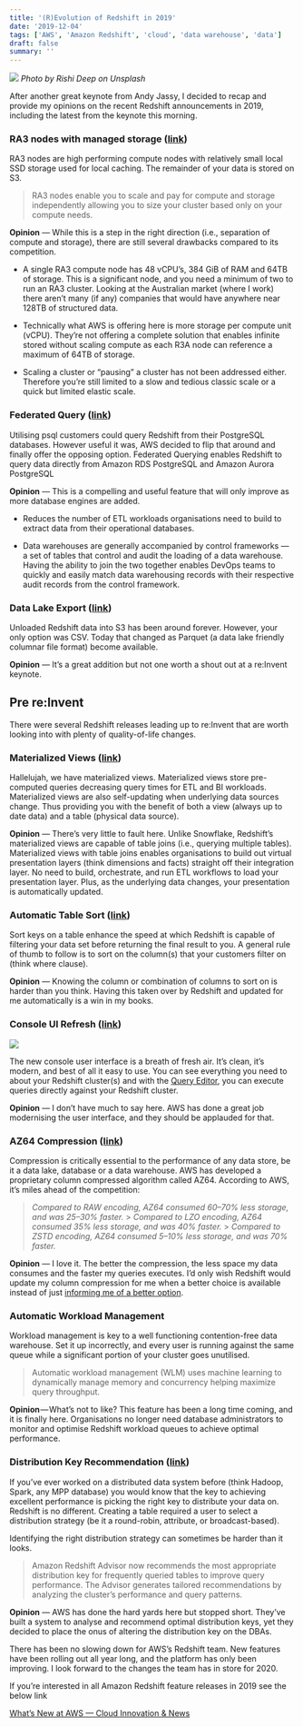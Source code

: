 ```yaml
---
title: '(R)Evolution of Redshift in 2019'
date: '2019-12-04'
tags: ['AWS', 'Amazon Redshift', 'cloud', 'data warehouse', 'data']
draft: false
summary: ''
---
```


![](https://miro.medium.com/max/1400/0*DohoWSuS2wqCw7-n)
_Photo by Rishi Deep on Unsplash_

After another great keynote from Andy Jassy, I decided to recap and provide my opinions on the recent Redshift announcements in 2019, including the latest from the keynote this morning.

### RA3 nodes with managed storage ([link](https://aws.amazon.com/about-aws/whats-new/2019/12/amazon-redshift-announces-ra3-nodes-managed-storage/))

RA3 nodes are high performing compute nodes with relatively small local SSD storage used for local caching. The remainder of your data is stored on S3.

> RA3 nodes enable you to scale and pay for compute and storage independently allowing you to size your cluster based only on your compute needs.

**Opinion** — While this is a step in the right direction (i.e., separation of compute and storage), there are still several drawbacks compared to its competition.

- A single RA3 compute node has 48 vCPU’s, 384 GiB of RAM and 64TB of storage. This is a significant node, and you need a minimum of two to run an RA3 cluster. Looking at the Australian market (where I work) there aren’t many (if any) companies that would have anywhere near 128TB of structured data.

- Technically what AWS is offering here is more storage per compute unit (vCPU). They’re not offering a complete solution that enables infinite stored without scaling compute as each R3A node can reference a maximum of 64TB of storage.

- Scaling a cluster or “pausing” a cluster has not been addressed either. Therefore you’re still limited to a slow and tedious classic scale or a quick but limited elastic scale.

### Federated Query ([link](https://aws.amazon.com/about-aws/whats-new/2019/12/amazon-redshift-federated-query-preview/))

Utilising psql customers could query Redshift from their PostgreSQL databases. However useful it was, AWS decided to flip that around and finally offer the opposing option. Federated Querying enables Redshift to query data directly from Amazon RDS PostgreSQL and Amazon Aurora PostgreSQL

**Opinion** — This is a compelling and useful feature that will only improve as more database engines are added.

- Reduces the number of ETL workloads organisations need to build to extract data from their operational databases.

- Data warehouses are generally accompanied by control frameworks — a set of tables that control and audit the loading of a data warehouse. Having the ability to join the two together enables DevOps teams to quickly and easily match data warehousing records with their respective audit records from the control framework.

### Data Lake Export ([link](https://aws.amazon.com/about-aws/whats-new/2019/12/announcing-amazon-redshift-data-lake-export/))

Unloaded Redshift data into S3 has been around forever. However, your only option was CSV. Today that changed as Parquet (a data lake friendly columnar file format) become available.

**Opinion** — It’s a great addition but not one worth a shout out at a re:Invent keynote.

## Pre re:Invent

There were several Redshift releases leading up to re:Invent that are worth looking into with plenty of quality-of-life changes.

### Materialized Views ([link](https://aws.amazon.com/about-aws/whats-new/2019/11/amazon-redshift-introduces-support-for-materialized-views-preview/))

Hallelujah, we have materialized views. Materialized views store pre-computed queries decreasing query times for ETL and BI workloads. Materialized views are also self-updating when underlying data sources change. Thus providing you with the benefit of both a view (always up to date data) and a table (physical data source).

**Opinion** — There’s very little to fault here. Unlike Snowflake, Redshift’s materialized views are capable of table joins (i.e., querying multiple tables). Materialized views with table joins enables organisations to build out virtual presentation layers (think dimensions and facts) straight off their integration layer. No need to build, orchestrate, and run ETL workflows to load your presentation layer. Plus, as the underlying data changes, your presentation is automatically updated.

### Automatic Table Sort ([link](https://aws.amazon.com/about-aws/whats-new/2019/11/amazon-redshift-introduces-automatic-table-sort-alternative-vacuum-sort/))

Sort keys on a table enhance the speed at which Redshift is capable of filtering your data set before returning the final result to you. A general rule of thumb to follow is to sort on the column(s) that your customers filter on (think where clause).

**Opinion** — Knowing the column or combination of columns to sort on is harder than you think. Having this taken over by Redshift and updated for me automatically is a win in my books.

### Console UI Refresh ([link](https://aws.amazon.com/about-aws/whats-new/2019/11/amazon-redshift-announces-console-refresh-to-improve-management-and-monitoring-of-data-warehouse/))

![](https://cdn-images-1.medium.com/max/5528/1*85M9QKcrTshfllhqcH-qpw.png)

The new console user interface is a breath of fresh air. It’s clean, it’s modern, and best of all it easy to use. You can see everything you need to about your Redshift cluster(s) and with the [Query Editor](https://aws.amazon.com/about-aws/whats-new/2018/10/amazon_redshift_announces_query_editor_to_run_queries_directly_from_the_aws_console/), you can execute queries directly against your Redshift cluster.

**Opinion** — I don’t have much to say here. AWS has done a great job modernising the user interface, and they should be applauded for that.

### AZ64 Compression ([link](https://aws.amazon.com/about-aws/whats-new/2019/10/amazon-redshift-introduces-az64-a-new-compression-encoding-for-optimized-storage-and-high-query-performance/))

Compression is critically essential to the performance of any data store, be it a data lake, database or a data warehouse. AWS has developed a proprietary column compressed algorithm called AZ64. According to AWS, it’s miles ahead of the competition:

> _Compared to RAW encoding, AZ64 consumed 60–70% less storage, and was 25–30% faster._ > _Compared to LZO encoding, AZ64 consumed 35% less storage, and was 40% faster._ > _Compared to ZSTD encoding, AZ64 consumed 5–10% less storage, and was 70% faster._

**Opinion** — I love it. The better the compression, the less space my data consumes and the faster my queries executes. I’d only wish Redshift would update my column compression for me when a better choice is available instead of just [informing me of a better option](https://docs.aws.amazon.com/redshift/latest/dg/r_ANALYZE_COMPRESSION.html).

### Automatic Workload Management

Workload management is key to a well functioning contention-free data warehouse. Set it up incorrectly, and every user is running against the same queue while a significant portion of your cluster goes unutilised.

> Automatic workload management (WLM) uses machine learning to dynamically manage memory and concurrency helping maximize query throughput.

**Opinion** — What’s not to like? This feature has been a long time coming, and it is finally here. Organisations no longer need database administrators to monitor and optimise Redshift workload queues to achieve optimal performance.

### Distribution Key Recommendation ([link](https://aws.amazon.com/about-aws/whats-new/2019/08/amazon-redshift-now-recommends-distribution-keys-for-improved-query-performance/))

If you’ve ever worked on a distributed data system before (think Hadoop, Spark, any MPP database) you would know that the key to achieving excellent performance is picking the right key to distribute your data on. Redshift is no different. Creating a table required a user to select a distribution strategy (be it a round-robin, attribute, or broadcast-based).

Identifying the right distribution strategy can sometimes be harder than it looks.

> Amazon Redshift Advisor now recommends the most appropriate distribution key for frequently queried tables to improve query performance. The Advisor generates tailored recommendations by analyzing the cluster’s performance and query patterns.

**Opinion** — AWS has done the hard yards here but stopped short. They’ve built a system to analyse and recommend optimal distribution keys, yet they decided to place the onus of altering the distribution key on the DBAs.

There has been no slowing down for AWS’s Redshift team. New features have been rolling out all year long, and the platform has only been improving. I look forward to the changes the team has in store for 2020.

If you’re interested in all Amazon Redshift feature releases in 2019 see the below link

[What’s New at AWS — Cloud Innovation & News](https://aws.amazon.com/new/?whats-new-content-all.sort-by=item.additionalFields.postDateTime&whats-new-content-all.sort-order=desc&wn-featured-announcements.sort-by=item.additionalFields.numericSort&wn-featured-announcements.sort-order=asc&whats-new-content-all.q=redshift&whats-new-content-all.q_operator=AND&awsf.whats-new-year=year%232019&awsf.whats-new-products=general-products%23amazon-redshift&awsm.page-whats-new-content-all=1)
